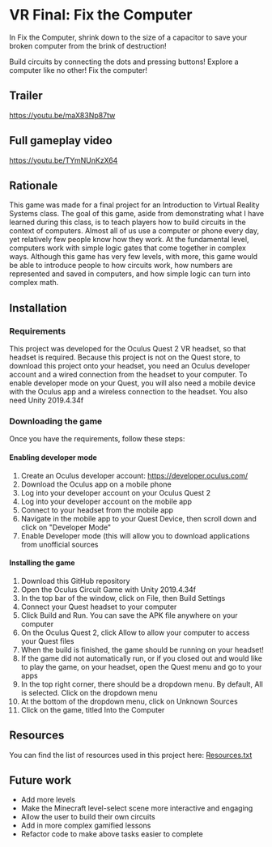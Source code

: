 # VR Final: Fix the Computer
 
In Fix the Computer, shrink down to the size of a capacitor to save your broken computer from the brink of destruction!

Build circuits by connecting the dots and pressing buttons!
Explore a computer like no other!
Fix the computer!

## Trailer
https://youtu.be/maX83Np87tw

## Full gameplay video
https://youtu.be/TYmNUnKzX64

## Rationale
This game was made for a final project for an Introduction to Virtual Reality Systems class.
The goal of this game, aside from demonstrating what I have learned during this class, is to teach players how to build circuits in the context of computers.
Almost all of us use a computer or phone every day, yet relatively few people know how they work. At the fundamental level, computers work with simple logic gates that come together in complex ways. Although this game has very few levels, with more, this game would be able to introduce people to how circuits work, how numbers are represented and saved in computers, and how simple logic can turn into complex math.

## Installation
### Requirements
This project was developed for the Oculus Quest 2 VR headset, so that headset is required.
Because this project is not on the Quest store, to download this project onto your headset, you need an Oculus developer account
and a wired connection from the headset to your computer.
To enable developer mode on your Quest, you will also need a mobile device with the Oculus app and a wireless connection to the headset.
You also need Unity 2019.4.34f

### Downloading the game
Once you have the requirements, follow these steps:

#### Enabling developer mode
1. Create an Oculus developer account: https://developer.oculus.com/
2. Download the Oculus app on a mobile phone
3. Log into your developer account on your Oculus Quest 2
4. Log into your developer account on the mobile app
5. Connect to your headset from the mobile app
6. Navigate in the mobile app to your Quest Device, then scroll down and click on "Developer Mode"
7. Enable Developer mode (this will allow you to download applications from unofficial sources

#### Installing the game
1. Download this GitHub repository
2. Open the Oculus Circuit Game with Unity 2019.4.34f
3. In the top bar of the window, click on File, then Build Settings
4. Connect your Quest headset to your computer
5. Click Build and Run. You can save the APK file anywhere on your computer
6. On the Oculus Quest 2, click Allow to allow your computer to access your Quest files
7. When the build is finished, the game should be running on your headset!
8. If the game did not automatically run, or if you closed out and would like to play the game, on your headset, open the Quest menu and go to your apps
9. In the top right corner, there should be a dropdown menu. By default, All is selected. Click on the dropdown menu
10. At the bottom of the dropdown menu, click on Unknown Sources
11. Click on the game, titled Into the Computer

## Resources
You can find the list of resources used in this project here: [Resources.txt](Resources.txt)

## Future work
- Add more levels
- Make the Minecraft level-select scene more interactive and engaging
- Allow the user to build their own circuits
- Add in more complex gamified lessons
- Refactor code to make above tasks easier to complete
